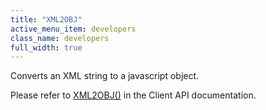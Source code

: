 ```yaml
---
title: "XML2OBJ"
active_menu_item: developers
class_name: developers
full_width: true
---
```



Converts an XML string to a javascript object.

Please refer to [XML2OBJ()](xml2obj.htm) in the Client API documentation.

